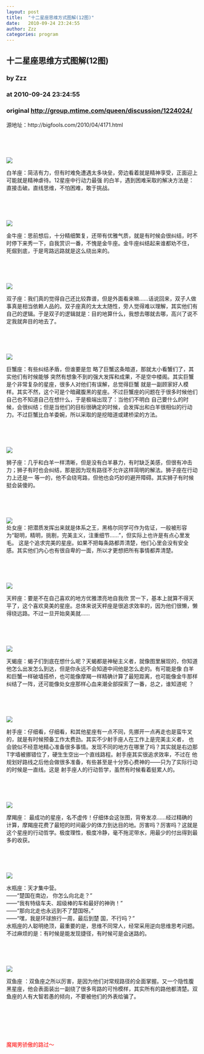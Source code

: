 ```yaml
---
layout: post
title:  "十二星座思维方式图解(12图)"
date:   2010-09-24 23:24:55
author: Zzz
categories: program
---
```


## 十二星座思维方式图解(12图)
### by Zzz
### at 2010-09-24 23:24:55
### original <http://group.mtime.com/queen/discussion/1224024/>

<p>源地址：http://bigfools.com/2010/04/4171.html<br></p><p><br></p><p><br></p><p><img src="http://img21.mtime.cn/mg/2010/09/25/094419.86082075.jpg"><br><span></span></p>
<p>白羊座：简洁有力，但有时难免遭遇太多块垒，旁边看着就是精神享受，正面迎上可能就是精神虐待。12星座中行动力最强 的白羊，遇到困难采取的解决方法是：直接击破。直线思维，不怕困难，敢于挑战。</p><p><br></p><p><br></p>
<p><a href="http://bigfools.com/2010/04/4171.html"><img src="http://img21.mtime.cn/mg/2010/09/25/094538.30738724.jpg"><br></a></p>
<p>金牛座：思前想后，十分精细繁复，还带有优雅气质，就是有时候会很纠结，时不时停下来秀一下，自我赏识一番，不愧是金牛座。金牛座纠结起来谁都劝不住， 死倔到底，于是弯路远路就是这么绕出来的。</p><p><br></p><p><br></p>
<p><a href="http://bigfools.com/2010/04/4171.html"><img src="http://img21.mtime.cn/mg/2010/09/25/094607.35375212.jpg"><br></a></p>
<p>双子座：我们真的觉得自己还比较靠谱，但是外面看来嘛……话说回来，双子人做事真是相当依赖人品的。双子座真的太太太随性，旁人觉得难以理解，其实他们有自己的逻辑。于是双子的逻辑就是：目的地算什么，我想去哪就去哪，高兴了说不定我就奔目的地去了。</p><p><br></p><p><br></p>
<p><a href="http://bigfools.com/2010/04/4171.html"><img src="http://img21.mtime.cn/mg/2010/09/25/094632.28031101.jpg"><br></a></p>
<p>巨蟹座：有些纠结矛盾，但谁要是忽 略了巨蟹这条暗道，那就太小看蟹们了，其实他们有时候能够 
突然有想象不到的强大发挥和成果，不是空中楼阁。其实巨蟹是个非常复杂的星座，很多人对他们有误解，总觉得巨蟹 
就是一副顾家好人模样。其实不然，这个可是个暗藏腹黑的星座。不过巨蟹座的问题在于很多时候他们自己也不知道自己在想什么，于是极端出现了：当他们不明白
自己要什么的时候，会很纠结；但是当他们的目标很确定的时候，会发挥出和白羊很相似的行动力。不过巨蟹比白羊委婉，所以采取的是挖暗道或建桥梁的方法。</p><p><br></p><p><br></p>
<p><a href="http://bigfools.com/2010/04/4171.html"><img src="http://img21.mtime.cn/mg/2010/09/25/094845.67631349.jpg"><br></a></p>
<p>狮子座：几乎和白羊一样清晰，但是没有白羊暴力，有时缺乏美感，但很有冲击力；狮子有时也会纠结，那是因为现有路径不允许这样简明的解法。狮子座在行动力上还是一 等一的，他不会绕弯路，但他也会巧妙的避开障碍。其实狮子有时候挺会装傻的。</p><p><br></p><p><br></p>
<p><a href="http://bigfools.com/2010/04/4171.html"><img src="http://img21.mtime.cn/mg/2010/09/25/094926.83363569.jpg"></a><br>
处女座：把潜质发挥出来就是体系之王，黑格尔同学可作为佐证，一般被形容为“聪明，精明，挑剔，完美主义，注重细节……”，但实际上也许是有点心里发毛。
这是个追求完美的星座。如果不把每条路都弄清楚，他们心里会没有安全感。其实他们内心也有很自卑的一面，所以才更想把所有事情都弄清楚。</p><p><br></p><p><br></p>
<p><a href="http://bigfools.com/2010/04/4171.html"><img src="http://img21.mtime.cn/mg/2010/09/25/095019.47198631.jpg"><br></a></p>
<p>天秤座：要是不在自己喜欢的地方优雅漂亮地自我欣 赏一下，基本上就算不得天平了，这个喜欢臭美的星座。总体来说天枰座是很追求效率的，因为他们很懒，懒得绕远路。不过一旦开始臭美就……</p><p><br></p><p><br></p>
<p><a href="http://bigfools.com/2010/04/4171.html"><img src="http://img21.mtime.cn/mg/2010/09/25/095039.56060427.jpg"><br></a></p>
<p>天蝎座：蝎子们到底在想什么呢？天蝎都是神秘主义者，就像图里展现的，你知道他怎么出发怎么到达，但是你永远不会知道中间他是怎么走的。有可能是像
白羊和巨蟹一样破墙搭桥，也可能像摩羯一样精确计算了最短距离，也可能像金牛那样纠结了一阵，还可能像处女座那样心血来潮全部探索了一番，总之，谁知道呢
 ？</p><p><br></p><p><br></p>
<p><a href="http://bigfools.com/2010/04/4171.html"><img src="http://img21.mtime.cn/mg/2010/09/25/095101.51036572.jpg"><br></a></p>
<p>射手座：仔细看，仔细看，和其他星座有一点不同，先挪开一点再走也是蛮牛叉的，就是有时候预备工作太费劲。其实不少射手座人在工作上是完美主义者，
也会貌似不经意地精心准备很多事情。发现不同的地方在哪里了吗？其实就是右边那T字墙被挪错位了，硬生生空出一个直线路程。射手座其实很追求效率，不过在
他规划好路线之后他会做很多准备，有些甚至是十分劳心费神的——只为了实际行动的时候是一直线。这是 射手座人的行动哲学，虽然有时候看着挺累人的。</p><p><br></p><p><br></p>
<p><a href="http://bigfools.com/2010/04/4171.html"><img src="http://img21.mtime.cn/mg/2010/09/25/095125.79271479.jpg"><br></a></p>
<p>摩羯座： 最成功的星座，名不虚传！仔细体会这张图，背脊发凉……经过精确的计算，摩羯座花费了最短的时间最少的体力到达目的地。厉害吗？厉害吗？这就是这个星座的行动哲学。极度理性，极度冷静，毫不拖泥带水，用最少的付出得到最多的收获。</p><p><br></p><p><br></p>
<p><a href="http://bigfools.com/2010/04/4171.html"><img src="http://img21.mtime.cn/mg/2010/09/25/095145.46440964.jpg"><br></a></p>
<p>水瓶座：天才集中营。<br>
——“楚国在南边， 你怎么向北走？”<br>
——“我有特级车夫、超级棒的车和最好的神驹！”<br>
——“那向北走也永远到不了楚国呀。”<br>
——“嘿，我是环球旅行一周，最后到楚 国，不行吗？”<br>
水瓶座的人聪明绝顶，最重要的是，思维不同常人，经常采用逆向思维思考问题。不过麻烦的是：有时候是能发现捷径，有时候可是会迷路的。</p><p><br></p><p><br></p>
<p><a href="http://bigfools.com/2010/04/4171.html"><img src="http://img21.mtime.cn/mg/2010/09/25/095208.39181425.jpg"><br></a></p>
<p>双鱼座 ：双鱼座之所以厉害，是因为他们对常规路径的全面掌握。又一个隐性腹黑星座，他会表面装出一副绕了很多弯路的可怜模样，其实所有的路他都清楚。双鱼座的人有大智若愚的倾向，不要被他们的外表给骗了。</p><p><br></p><p><br></p><p><br></p><p><span style="color:rgb(255,0,0)">魔羯男骄傲的路过～</span><br></p>